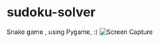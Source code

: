 # sudoku-solver

Snake game , using Pygame, :)
![Screen Capture](https://github.com/robovirmani/sudoku-solver/blob/master/sudoku_ss.png)
